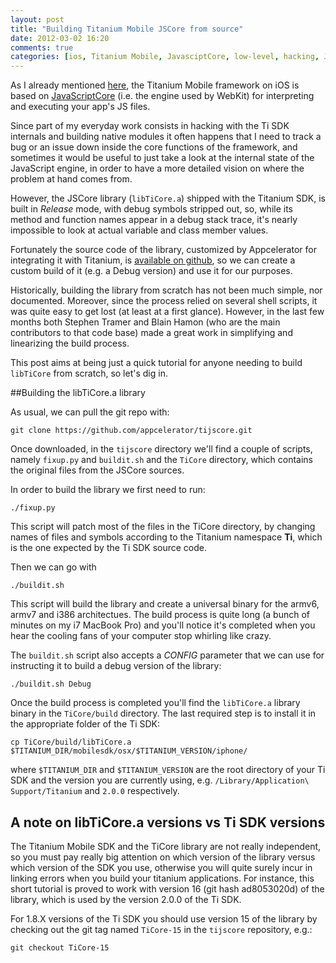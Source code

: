 ```yaml
---
layout: post
title: "Building Titanium Mobile JSCore from source"
date: 2012-03-02 16:20
comments: true
categories: [ios, Titanium Mobile, JavasciptCore, low-level, hacking, JSCore]
---
```


As I already mentioned [here](http://titaniumninja.com/post/10559549700/fastdev-for-ios-how-it-works/), the Titanium Mobile framework on iOS is based on [JavaScriptCore](http://trac.webkit.org/wiki/JavaScriptCore) (i.e. the engine used by WebKit) for interpreting and executing your app's JS files.

Since part of my everyday work consists in hacking with the Ti SDK internals and building native modules it often happens that I need to track a bug or an issue down inside the core functions of the framework, and sometimes it would be useful to just take a look at the internal state of the JavaScript engine, in order to have a more detailed vision on where the problem at hand comes from.

However, the JSCore library (`libTiCore.a`) shipped with the Titanium SDK, is built in *Release* mode, with debug symbols stripped out, so, while its method and function names appear in a debug stack trace, it's nearly impossible to look at actual variable and class member values.

Fortunately the source code of the library, customized by Appcelerator for integrating it with Titanium, is [available on github](https://github.com/appcelerator/tijscore), so we can create a custom build of it (e.g. a Debug version) and use it for our purposes.

Historically, building the library from scratch has not been much simple, nor documented. Moreover, since the process relied on several shell scripts, it was quite easy to get lost (at least at a first glance). However, in the last few months both Stephen Tramer and Blain Hamon (who are the main contributors to that code base) made a great work in simplifying and linearizing the build process. 

This post aims at being just a quick tutorial for anyone needing to build `libTiCore` from scratch, so let's dig in.

##Building the libTiCore.a library

As usual, we can pull the git repo with:

	git clone https://github.com/appcelerator/tijscore.git

Once downloaded, in the `tijscore` directory we'll find a couple of scripts, namely `fixup.py` and `buildit.sh` and the `TiCore` directory, which contains the original files from the JSCore sources.

In order to build the library we first need to run:

	./fixup.py
	
This script will patch most of the files in the TiCore directory, by changing names of files and symbols according to the Titanium namespace **Ti**, which is the one expected by the Ti SDK source code.

Then we can go with 

	./buildit.sh
	
This script will build the library and create a universal binary for the armv6, armv7 and i386 architectues. The build process is quite long (a bunch of minutes on my i7 MacBook Pro) and you'll notice it's completed when you hear the cooling fans of your computer stop whirling like crazy.

The `buildit.sh` script also accepts a *CONFIG* parameter that we can use for instructing it to build a debug version of the library:

	./buildit.sh Debug
	
Once the build process is completed you'll find the `libTiCore.a` library binary in the `TiCore/build` directory. The last required step is to install it in the appropriate folder of the Ti SDK:

	cp TiCore/build/libTiCore.a $TITANIUM_DIR/mobilesdk/osx/$TITANIUM_VERSION/iphone/
	
where `$TITANIUM_DIR` and `$TITANIUM_VERSION` are the root directory of your Ti SDK and the version you are currently using, e.g. `/Library/Application\ Support/Titanium` and `2.0.0` respectively.

## A note on libTiCore.a versions vs Ti SDK versions
The Titanium Mobile SDK and the TiCore library are not really independent, so you must pay really big attention on which version of the library versus which version of the SDK you use, otherwise you will quite surely incur in linking errors when you build your titanium applications. For instance, this short tutorial is proved to work with version 16 (git hash ad8053020d) of the library,  which is used by the version 2.0.0 of the Ti SDK.

For 1.8.X versions of the Ti SDK you should use version 15 of the library by checking out the git tag named `TiCore-15` in the `tijscore` repository, e.g.:

	git checkout TiCore-15

	